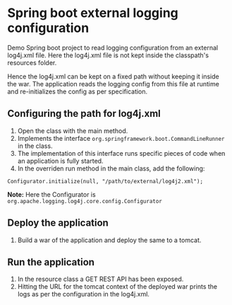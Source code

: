 # Spring boot external logging configuration
Demo Spring boot project to read logging configuration from an external log4j.xml file. Here the log4j.xml file is not kept inside the classpath's resources folder.

Hence the log4j.xml can be kept on a fixed path without keeping it inside the war. The application reads the logging config from this file at runtime and re-initializes the config as per specification.

## Configuring the path for log4j.xml
1. Open the class with the main method.
2. Implements the interface ```org.springframework.boot.CommandLineRunner``` in the class.
3. The implementation of this interface runs specific pieces of code when an application is fully started.
4. In the overriden run method in the main class, add the following:
```
Configurator.initialize(null, "/path/to/external/log4j2.xml");
```
**Note:** Here the Configurator is ```org.apache.logging.log4j.core.config.Configurator```

## Deploy the application
1. Build a war of the application and deploy the same to a tomcat.

## Run the application
1. In the resource class a GET REST API has been exposed.
2. Hitting the URL for the tomcat context of the deployed war prints the logs as per the configuration in the log4j.xml.
